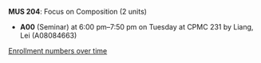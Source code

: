 **MUS 204**: Focus on Composition (2 units)

- **A00** (Seminar) at 6:00 pm–7:50 pm on Tuesday at CPMC 231 by Liang, Lei (A08084663)

[Enrollment numbers over time](./MUS204.tsv)
